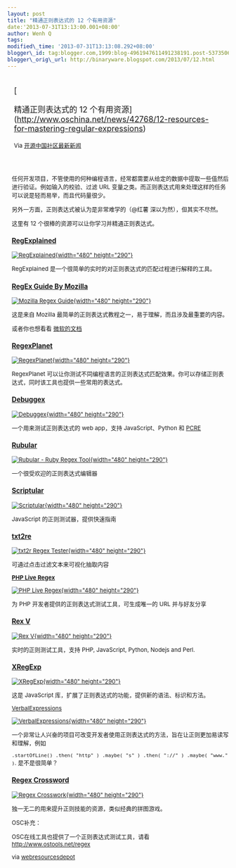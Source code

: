 ```yaml
--- 
layout: post 
title: "精通正则表达式的 12 个有用资源" 
date:'2013-07-31T13:13:00.001+08:00' 
author: Wenh Q
tags:
modified\_time: '2013-07-31T13:13:08.292+08:00' 
blogger\_id: tag:blogger.com,1999:blog-4961947611491238191.post-5373506665989348622
blogger\_orig\_url: http://binaryware.blogspot.com/2013/07/12.html
---
```

<div style="margin: 10px; padding: 5px;">

<div style="font-size: 18px;">

[

精通正则表达式的 12
个有用资源](http://www.oschina.net/news/42768/12-resources-for-mastering-regular-expressions)

</div>

<div style="font-size: 13px;">

Via [开源中国社区最新新闻](http://www.oschina.net/?from=rss)

</div>

</div>

<div style="font-size: 13px; padding: 15px 0 10px 10px;">

任何开发项目，不管使用的何种编程语言，经常都需要从给定的数据中提取一些值然后进行验证。例如输入的校验、过滤
URL
变量之类。而正则表达式用来处理这样的任务可以说是轻而易举，而且代码量很少。

另外一方面，正则表达式被认为是非常难学的（@红薯
深以为然），但其实不尽然。

这里有 12 个很棒的资源可以让你学习并精通正则表达式。

### [RegExplained](http://leaverou.github.io/regexplained/)

[![RegExplained](http://static.oschina.net/uploads/img/201307/31082605_O3il.jpg "regexplained"){width="480"
height="290"}](http://leaverou.github.io/regexplained/)

RegExplained 是一个很简单的实时的对正则表达式的匹配过程进行解释的工具。

### [RegEx Guide By Mozilla](https://developer.mozilla.org/en-US/docs/Web/JavaScript/Guide/Regular_Expressions)

[![Mozilla Regex
Guide](http://static.oschina.net/uploads/img/201307/31082606_2Bzv.jpg "mozilla_regex_guide"){width="480"
height="290"}](https://developer.mozilla.org/en-US/docs/Web/JavaScript/Guide/Regular_Expressions)

这是来自 Mozilla
最简单的正则表达式教程之一，易于理解，而且涉及最重要的内容。

或者你也想看看
[微软的文档](http://msdn.microsoft.com/en-us/library/az24scfc.aspx)

### [RegexPlanet](http://www.regexplanet.com/)

[![RegexPlanet](http://static.oschina.net/uploads/img/201307/31082606_zt4G.gif "regexplanet"){width="480"
height="290"}](http://www.regexplanet.com/)

RegexPlanet
可以让你测试不同编程语言的正则表达式匹配效果。你可以存储正则表达式，同时该工具也提供一些常用的表达式。

### [Debuggex](http://www.debuggex.com/)

[![Debuggex](http://static.oschina.net/uploads/img/201307/31082607_QJUu.gif "debuggex"){width="480"
height="290"}](http://www.debuggex.com/)

一个用来测试正则表达式的 web app，支持 JavaScript、Python 和
[PCRE](http://www.oschina.net/p/pcre)

### [Rubular](http://rubular.com/)

[![Rubular - Ruby Regex
Tool](http://static.oschina.net/uploads/img/201307/31082607_BEtL.gif "rubular"){width="480"
height="290"}](http://rubular.com/)

一个很受欢迎的正则表达式编辑器

### [Scriptular](http://scriptular.com/)

[![Scriptular](http://static.oschina.net/uploads/img/201307/31082607_M8m6.jpg "scriptular"){width="480"
height="290"}](http://scriptular.com/)

JavaScript 的正则测试器，提供快速指南

### [txt2re](http://txt2re.com/)

[![txt2r Regex
Tester](http://static.oschina.net/uploads/img/201307/31082607_dDDP.jpg "txt2re"){width="480"
height="290"}](http://txt2re.com/)

可通过点击过滤文本来可视化抽取内容

[**PHP Live Regex**](http://www.phpliveregex.com/)

[![PHP Live
Regex](http://static.oschina.net/uploads/img/201307/31082608_3H0i.gif "php_live_regex"){width="480"
height="290"}](http://www.phpliveregex.com/)

为 PHP 开发者提供的正则表达式测试工具，可生成唯一的 URL 并与好友分享

### [Rex V](http://www.rexv.org/)

[![Rex
V](http://static.oschina.net/uploads/img/201307/31082608_kn94.jpg "rex_v"){width="480"
height="290"}](http://www.rexv.org/)

实时的正则测试工具，支持 PHP, JavaScript, Python, Nodejs and Perl.

### [XRegExp](http://xregexp.com/)

[![XRegExp](http://static.oschina.net/uploads/img/201307/31082608_DDq7.gif "xregexp"){width="480"
height="290"}](http://xregexp.com/)

这是 JavaScript 库，扩展了正则表达式的功能，提供新的语法、标识和方法。

[VerbalExpressions](https://github.com/jehna/VerbalExpressions)

[![VerbalExpressions](http://static.oschina.net/uploads/img/201307/31082608_TdF1.gif "verbalexpressions"){width="480"
height="290"}](https://github.com/jehna/VerbalExpressions)

一个非常让人兴奋的项目可改变开发者使用正则表达式的方法，旨在让正则更加易读写和理解，例如

`.startOfLine() .then( "http" ) .maybe( "s" ) .then( "://" ) .maybe( "www." )`.
是不是很简单？

### [Regex Crossword](http://regexcrossword.com/)

[![Regex
Crosswork](http://static.oschina.net/uploads/img/201307/31082609_rKAG.gif "regex_crossword"){width="480"
height="290"}](http://regexcrossword.com/)

独一无二的用来提升正则技能的资源，类似经典的拼图游戏。

OSC补充：

OSC在线工具也提供了一个正则表达式测试工具，请看
<http://www.ostools.net/regex>

via
[webresourcesdepot](http://www.webresourcesdepot.com/12-resources-for-mastering-regular-expressions/)

</div>
